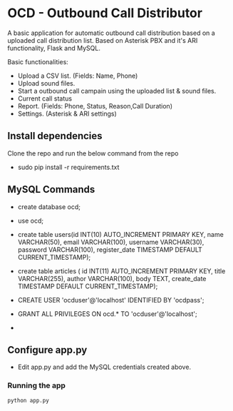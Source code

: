 # OCD - Outbound Call Distributor

A basic application for automatic outbound call distribution based on a uploaded call distribution list.
Based on Asterisk PBX and it's ARI functionality, Flask and MySQL.

Basic functionalities:
- Upload a CSV list. (Fields: Name, Phone)
- Upload sound files.
- Start a outbound call campain using the uploaded list & sound files.
- Current call status
- Report. (Fields: Phone, Status, Reason,Call Duration)
- Settings. (Asterisk & ARI settings)

## Install dependencies

Clone the repo and run the below command from the repo
- sudo pip install -r requirements.txt

## MySQL Commands
- create database ocd;
- use ocd;
- create table users(id INT(10) AUTO_INCREMENT PRIMARY KEY, name VARCHAR(50), email VARCHAR(100), username VARCHAR(30), password VARCHAR(100), register_date TIMESTAMP DEFAULT CURRENT_TIMESTAMP);
- create table articles ( id  INT(11) AUTO_INCREMENT PRIMARY KEY, title VARCHAR(255), author VARCHAR(100), body TEXT, create_date TIMESTAMP DEFAULT CURRENT_TIMESTAMP);

- CREATE USER 'ocduser'@'localhost' IDENTIFIED BY 'ocdpass';
- GRANT ALL PRIVILEGES ON ocd.* TO 'ocduser'@'localhost';
- 
## Configure app.py
- Edit app.py and add the MySQL credentials created above.

### Running the app

```bash
python app.py
```

